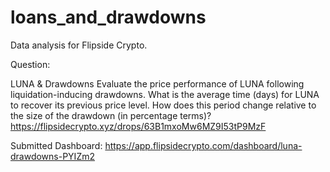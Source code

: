 # loans_and_drawdowns
Data analysis for Flipside Crypto.

Question:

LUNA & Drawdowns
Evaluate the price performance of LUNA following liquidation-inducing drawdowns. What is the average time (days) for LUNA to recover its previous price level. How does this period change relative to the size of the drawdown (in percentage terms)?
https://flipsidecrypto.xyz/drops/63B1mxoMw6MZ9I53tP9MzF


Submitted Dashboard:
https://app.flipsidecrypto.com/dashboard/luna-drawdowns-PYIZm2
